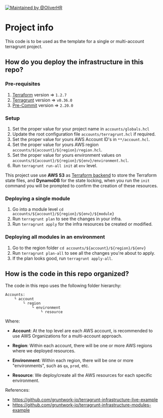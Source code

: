 [![Maintained by @OliverHR](https://img.shields.io/twitter/follow/oliverhr?label=Maintained%20by%20OliverHR&style=social)](https://twitter.com/oliverhr)

# Project info

This code is to be used as the template for a single or multi-account terragrunt project.


## How do you deploy the infrastructure in this repo?


### Pre-requisites

1. [Terraform](https://www.terraform.io/downloads) version => `1.2.7`
1. [Terragrunt](https://terragrunt.gruntwork.io/docs/getting-started/install/) version => `v0.36.0`
1. [Pre-Commit](https://pre-commit.com/#install) version => `2.20.0`

### Setup

1. Set the proper value for your project name in `accounts/globals.hcl`
1. Update the root configuration file `accounts/terragrunt.hcl` if required.
1. Set the proper value for yours AWS Account ID's in `**/account.hcl`.
1. Set the proper value for yours AWS region `accounts/${account}/${region}/region.hcl`.
1. Set the proper value for yours environment values on `accounts/${account}/${region}/${env}/environment.hcl`.
1. Run `terragrunt run-all init` at `env` level.

This project use use **AWS S3** as [Terraform backend](https://www.terraform.io/docs/backends/types/s3.html) to store the Terraform state files, and **DynamoDB** for the state locking, when you run the `init` command you will be prompted to confirm the creation of these resources.

### Deploying a single module

1. Go into a module level `cd accounts/${account}/${region}/${env}/${module}`
1. Run `terragrunt plan` to see the changes in your infra.
1. Run `terragrunt apply` for the infra resources be created or modified.


### Deploying all modules in an environment

1. Go to the region folder `cd accounts/${account}/${region}/${env}`
1. Run `terragrunt plan-all` to see all the changes you're about to apply.
1. If the plan looks good, run `terragrunt apply-all`.


## How is the code in this repo organized?

The code in this repo uses the following folder hierarchy:

```
Accounts:
	└ account
 		└ region
 			└ environment
 				└ resource
```

Where:

* **Account**: At the top level are each AWS account, is recommended to use AWS Organizations for a multi-account approach.

* **Region**: Within each account, there will be one or more AWS regions where we deployed resources.

* **Environment**: Within each region, there will be one or more "environments", such as `qa`, `prod`, etc.

* **Resource**: We deploy/create all the AWS resources for each specific environment.

References:
- https://github.com/gruntwork-io/terragrunt-infrastructure-live-example
- https://github.com/gruntwork-io/terragrunt-infrastructure-modules-example
